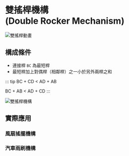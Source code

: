 # 雙搖桿機構<br />(Double Rocker Mechanism)

![雙搖桿動畫](/images/linkage/雙搖桿動畫.gif)

## 構成條件

- 連接桿 `BC` 為最短桿
- 最短桿加上對偶桿（相鄰桿）之一小於另外兩桿之和

::: tip
BC + CD < AD + AB

BC + AB < AD + CD
:::

![雙搖桿機構](/images/linkage/雙搖桿機構.jpg)

## 實際應用

### 風扇搖擺機構

<YoutubeEmbed video-id="lusvDse493g" />

### 汽車雨刷機構

<YoutubeEmbed video-id="98_seR3wfvs" />
